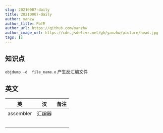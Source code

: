 ```yaml
---
slug: 20210907-daily
title: 20210907-daily
author: yanzw 
author_title: PofM
author_url: https://github.com/yanzhw
author_image_url: https://cdn.jsdelivr.net/gh/yanzhw/picture/head.jpg
tags: []
---
```






## 知识点

`objdump -d  file_name.o` 产生反汇编文件



## 英文

| 英        | 汉     | 备注 |
| --------- | ------ | ---- |
| assembler | 汇编器 |      |
|           |        |      |
|           |        |      |
|           |        |      |
|           |        |      |
|           |        |      |

